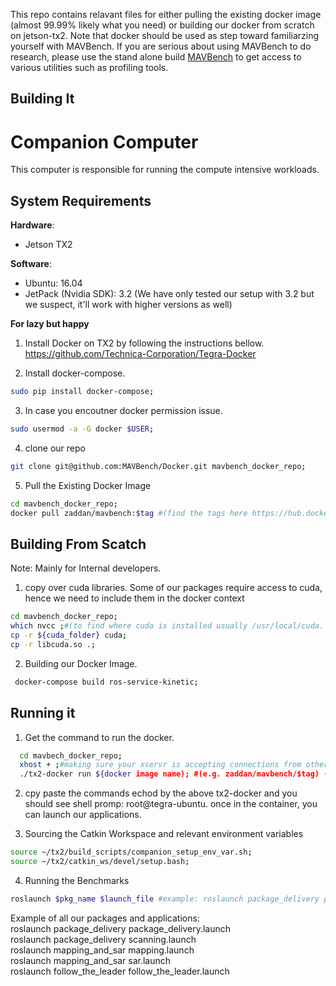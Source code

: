 
This repo contains relavant files for either pulling the existing docker image (almost 99.99% likely what you need) or building our docker from scratch on jetson-tx2. Note that docker should be used as step toward familiarzing yourself with MAVBench. If you are serious about using MAVBench to do research, please use the stand alone build [MAVBench](https://github.com/MAVBench/tx2) to get access to various utilities such as profiling tools. 

## Building It
# Companion Computer 

This computer is responsible for running the compute intensive workloads.

## System Requirements
**Hardware**:  
+ Jetson TX2  

**Software**:  
+ Ubuntu: 16.04  
+ JetPack (Nvidia SDK): 3.2 (We have only tested our setup with 3.2 but we suspect, it'll work with higher versions as well)

**For lazy but happy**
1. Install Docker on TX2 by following the instructions bellow.  
https://github.com/Technica-Corporation/Tegra-Docker

2. Install docker-compose.
```bash
sudo pip install docker-compose;
```
3. In case you encoutner docker permission issue.
```bash
sudo usermod -a -G docker $USER;
```

4. clone our repo
```bash
git clone git@github.com:MAVBench/Docker.git mavbench_docker_repo;
```

5. Pull the Existing Docker Image
```bash
cd mavbench_docker_repo;
docker pull zaddan/mavbench:$tag #(find the tags here https://hub.docker.com/r/zaddan/mavbench/tags/)
```
## Building From Scatch 
Note: Mainly for Internal developers. 
1. copy over cuda libraries. Some of our packages require access to cuda, hence we need to 
include them in the docker context
```bash
cd mavbench_docker_repo;
which nvcc ;#(to find where cuda is installed usually /usr/local/cuda. Note that when copying over, make sure to set the destination name as cuda as shown bellow);
cp -r ${cuda_folder} cuda;
cp -r libcuda.so .;
``` 
2. Building our Docker Image.
```bash
 docker-compose build ros-service-kinetic; 
```

## Running it
1. Get the command to run the docker.
```bash
  cd mavbech_docker_repo;
  xhost + ;#making sure your xservr is accepting connections from other hosts
  ./tx2-docker run ${docker image name); #(e.g. zaddan/mavbench/$tag) (note that tx2-docker is highly inspired by https://github.com/Technica-Corporation/Tegra-Docker)
  ```
  2. cpy paste the commands echod by the above tx2-docker and you should see shell promp: 
  root@tegra-ubuntu. once in the container, you can launch our applications.

 3. Sourcing the Catkin Workspace and relevant environment variables
```bash
source ~/tx2/build_scripts/companion_setup_env_var.sh;
source ~/tx2/catkin_ws/devel/setup.bash; 
```
4. Running the Benchmarks
```bash
roslaunch $pkg_name $launch_file #example: roslaunch package_delivery package_delivery.launch;
```
Example of all our packages and applications:   
    roslaunch package_delivery package_delivery.launch      
    roslaunch package_delivery scanning.launch    
    roslaunch mapping_and_sar mapping.launch    
    roslaunch mapping_and_sar sar.launch    
    roslaunch follow_the_leader follow_the_leader.launch     
